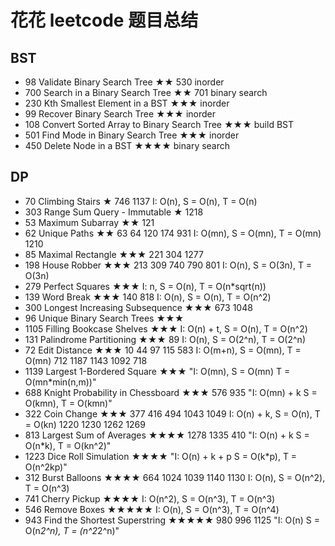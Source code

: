 # 花花 leetcode 题目总结
## BST
- 98	Validate Binary Search Tree	    ★★  530	inorder
- 700	Search in a Binary Search Tree	★★	701	binary search
- 230	Kth Smallest Element in a BST	★★★ 	inorder
- 99	Recover Binary Search Tree	    ★★★		inorder
- 108	Convert Sorted Array to Binary Search Tree	★★★ 	build BST
- 501	Find Mode in Binary Search Tree	★★★			inorder
- 450	Delete Node in a BST	        ★★★★	binary search

## DP
- 70	Climbing Stairs	★	746	1137				I: O(n), S = O(n), T = O(n)
- 303	Range Sum Query - Immutable	★	1218					
- 53	Maximum Subarray	★★	121					
- 62	Unique Paths	★★	63	64	120	174	931	I: O(mn), S = O(mn), T = O(mn)
			1210					
- 85	Maximal Rectangle	★★★	221	304	1277			
- 198	House Robber	★★★	213	309	740	790	801	I: O(n), S = O(3n), T = O(3n)
- 279	Perfect Squares	★★★						I: n, S = O(n), T = O(n*sqrt(n))
- 139	Word Break	★★★	140	818				I: O(n), S = O(n), T = O(n^2)
- 300	Longest Increasing Subsequence	★★★	673	1048				
- 96	Unique Binary Search Trees	★★★						
- 1105	Filling Bookcase Shelves	★★★						I: O(n) + t, S = O(n), T = O(n^2)
- 131	Palindrome Partitioning	★★★	89					I: O(n), S = O(2^n), T = O(2^n)
- 72	Edit Distance	★★★	10	44	97	115	583	I: O(m+n), S = O(mn), T = O(mn)
			712	1187	1143	1092	718	
- 1139	Largest 1-Bordered Square	★★★						"I: O(mn), S = O(mn)
T = O(mn*min(n,m))"
- 688	Knight Probability in Chessboard	★★★	576	935				"I: O(mn) + k
S = O(kmn), T = O(kmn)"
- 322	Coin Change	★★★	377	416	494	1043	1049	I: O(n) + k, S = O(n), T = O(kn)
			1220	1230	1262	1269		
- 813	Largest Sum of Averages	★★★★	1278	1335	410			"I: O(n) + k
S = O(n*k), T = O(kn^2)"
- 1223	Dice Roll Simulation	★★★★						"I: O(n) + k + p
S = O(k*p), T = O(n^2kp)"
- 312	Burst Balloons	★★★★	664	1024	1039	1140	1130	I: O(n), S = O(n^2), T = O(n^3)
- 741	Cherry Pickup	★★★★						I: O(n^2), S = O(n^3), T = O(n^3)
- 546	Remove Boxes	★★★★★						I: O(n), S = O(n^3), T = O(n^4)
- 943	Find the Shortest Superstring	★★★★★	980	996	1125			"I: O(n)
S = O(n*2^n), T = (n^2*2^n)"
